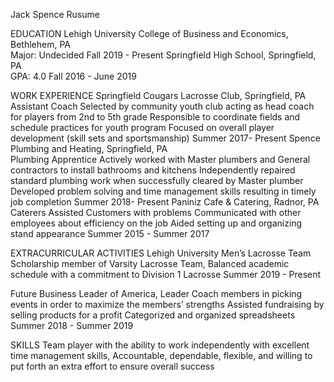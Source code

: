 Jack Spence Rusume

EDUCATION
Lehigh University College of Business and Economics, Bethlehem, PA			    
Major: Undecided
Fall 2019 - Present
Springfield High School, Springfield, PA							
GPA: 4.0
Fall 2016 - June 2019

WORK EXPERIENCE
Springfield Cougars Lacrosse Club, Springfield, PA 									
	Assistant Coach
Selected by community youth club acting as head coach for players from 2nd to 5th grade
Responsible to coordinate fields and schedule practices for youth program
Focused on overall player development (skill sets and sportsmanship)
Summer 2017- Present
Spence Plumbing and Heating, Springfield, PA 									
	Plumbing Apprentice
Actively worked with Master plumbers and General contractors to install bathrooms and kitchens
Independently repaired standard plumbing work when successfully cleared by Master plumber
Developed problem solving and time management skills resulting in timely job completion
Summer 2018- Present
Paniniz Cafe & Catering, Radnor, PA 									
	Caterers
Assisted Customers with problems
Communicated with other employees about efficiency on the job
Aided setting up and organizing stand appearance
Summer 2015 - Summer 2017

EXTRACURRICULAR ACTIVITIES
Lehigh University Men’s Lacrosse Team
Scholarship member of Varsity Lacrosse Team,
Balanced academic schedule with a commitment to Division 1 Lacrosse 
Summer 2019 - Present

Future Business Leader of America, Leader
Coach members in picking events in order to maximize the members’ strengths
Assisted fundraising by selling products for a profit
Categorized and organized spreadsheets
Summer 2018 - Summer 2019

SKILLS
Team player with the ability to work independently with excellent time management skills, 
Accountable, dependable, flexible, and willing to put forth an extra effort to ensure overall success 
